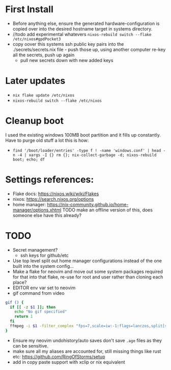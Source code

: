 # First Install

- Before anything else, ensure the generated hardware-configuration is copied over into the desired hostname target in systems directory.
- //todo add experimental whatevers `nixos-rebuild switch --flake /etc/nixos#gpdPocket3`
- copy oover this systems ssh public key pairs into the ./secrets/secrets.nix file - push those up, using another computer re-key all the secrets, push up again
  - pull new secrets down with new added keys

# Later updates

- `nix flake update /etc/nixos`
- `nixos-rebuild switch --flake /etc/nixos`

# Cleanup boot

I used the existing windows 100MB boot partition and it fills up constantly. Have to purge old stuff a lot this is how:

- `find '/boot/loader/entries' -type f ! -name 'windows.conf' | head -n -4 | xargs -I {} rm {}; nix-collect-garbage -d; nixos-rebuild boot; echo; df`

# Settings references:

- Flake docs: https://nixos.wiki/wiki/Flakes
- nixos: https://search.nixos.org/options
- home manager: https://nix-community.github.io/home-manager/options.xhtml
  TODO make an offline version of this, does someone else have this already?

# TODO

- Secret management?
  - ssh keys for github/etc
- Use top level split out home manager configurations instead of the one built into the system config...
- Make a flake for neovim and move out some system packages required for that into that flake, re-use for root and user rather than cloning each place?
- EDITOR env var set to neovim
- gif command from video

```sh
gif () {
  if [[ -z $1 ]]; then
    echo "No gif specified"
    return 1
  fi
  ffmpeg -i $1 -filter_complex "fps=7,scale=iw:-1:flags=lanczos,split[s0][s1];[s0]palettegen=max_colors=32[p];[s1][p]paletteuse=dither=bayer" $1".gif"
}
```

- Ensure my neovim undohistory/auto saves don't save `.age` files as they can be sensitive.
- make sure all my aliases are accounted for, still missing things like rust etc: https://github.com/RingOfStorms/setup
- add in copy paste support with xclip or nix equivalent
